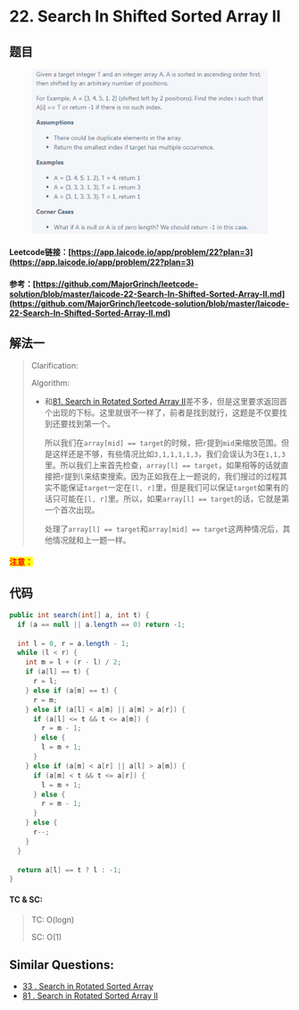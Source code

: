 # 22. Search In Shifted Sorted Array II

## 题目

<figure><img src="../../.gitbook/assets/image (5).png" alt=""><figcaption></figcaption></figure>

#### Leetcode链接：[https://app.laicode.io/app/problem/22?plan=3](https://app.laicode.io/app/problem/22?plan=3)

#### 参考：[https://github.com/MajorGrinch/leetcode-solution/blob/master/laicode-22-Search-In-Shifted-Sorted-Array-II.md](https://github.com/MajorGrinch/leetcode-solution/blob/master/laicode-22-Search-In-Shifted-Sorted-Array-II.md)

## 解法一

> Clarification:&#x20;
>
> Algorithm:&#x20;
>
> *   和[81. Search in Rotated Sorted Array II](https://app.gitbook.com/s/mQzFQYTpBquJavelavDY/\~/changes/162/leetcode/0-100-12/81.-search-in-rotated-sorted-array-ii)差不多，但是这里要求返回首个出现的下标。这里就很不一样了，前者是找到就行，这题是不仅要找到还要找到第一个。
>
>     所以我们在`array[mid] == target`的时候，把`r`提到`mid`来缩放范围。但是这样还是不够，有些情况比如`3,1,1,1,1,3`，我们会误认为3在`1,1,3`里。所以我们上来首先检查，`array[l] == target`，如果相等的话就直接把`r`提到`l`来结束搜索。因为正如我在上一题说的，我们搜过的过程其实不能保证`target`一定在`[l, r]`里，但是我们可以保证`target`如果有的话只可能在`[l, r]`里。所以，如果`array[l] == target`的话，它就是第一个首次出现。
>
>     处理了`array[l] == target`和`array[mid] == target`这两种情况后，其他情况就和上一题一样。

#### <mark style="color:red;">注意：</mark>

## 代码

```java
public int search(int[] a, int t) {
  if (a == null || a.length == 0) return -1;

  int l = 0, r = a.length - 1;
  while (l < r) {
    int m = l + (r - l) / 2;
    if (a[l] == t) {
      r = l;
    } else if (a[m] == t) {
      r = m;
    } else if (a[l] < a[m] || a[m] > a[r]) {
      if (a[l] <= t && t <= a[m]) {
        r = m - 1;
      } else {
        l = m + 1;
      }
    } else if (a[m] < a[r] || a[l] > a[m]) {
      if (a[m] < t && t <= a[r]) {
        l = m + 1;
      } else {
        r = m - 1;
      }
    } else {
      r--;
    }
  }

  return a[l] == t ? l : -1;
}
```

#### TC & SC:&#x20;

> TC: O(logn)
>
> SC: O(1)

## **Similar Questions:**&#x20;

* [33 . Search in Rotated Sorted Array](../../leetcode/0-100-12/33.-search-in-rotated-sorted-array.md)
* [81 . Search in Rotated Sorted Array II](https://app.gitbook.com/s/mQzFQYTpBquJavelavDY/\~/changes/162/leetcode/0-100-12/81.-search-in-rotated-sorted-array-ii)
